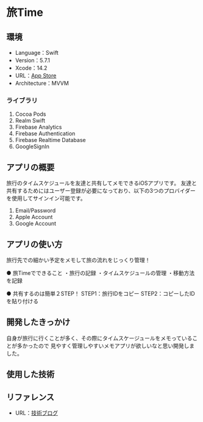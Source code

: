 # 旅Time
## 環境

- Language：Swift
- Version：5.7.1
- Xcode：14.2
- URL：[App Store](https://apps.apple.com/jp/app/%E6%97%85time/id6449208868) 
- Architecture：MVVM

### ライブラリ

1. Cocoa Pods
2. Realm Swift
3. Firebase Analytics
4. Firebase Authentication
5. Firebase Realtime Database
6. GoogleSignIn

## アプリの概要
旅行のタイムスケジュールを友達と共有してメモできるiOSアプリです。
友達と共有するためにはユーザー登録が必要になっており、以下の3つのプロバイダーを使用してサインイン可能です。

1. Email/Password
2. Apple Account
3. Google Account
## アプリの使い方
旅行先での細かい予定をメモして旅の流れをじっくり管理！

● 旅Timeでできること
・旅行の記録
・タイムスケジュールの管理
・移動方法を記録

● 共有するのは簡単２STEP！
STEP1：旅行IDをコピー
STEP2：コピーしたIDを貼り付ける

## 開発したきっかけ
自身が旅行に行くことが多く、その際にタイムスケージュールをメモっていることが多かったので
見やすく管理しやすいメモアプリが欲しいなと思い開発しました。

## 使用した技術


## リファレンス
- URL：[技術ブログ](https://appdev-room.com/) 

